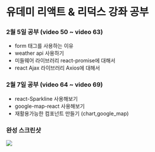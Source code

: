 # 유데미 리액트 & 리덕스 강좌 공부

### 2월 5일 공부 (video 50 ~ video 63)

+ form 태그를 사용하는 이유
+ weather api 사용하기
+ 미들웨어 라이브러리 react-promise에 대해서
+ react Ajax 라이브러리 Axios에 대해서

### 2월 7일 공부 (video 64 ~ video 69)

+ react-Sparkline 사용해보기
+ google-map-react 사용해보기
+ 재활용가능한 컴포넌트 만들기 (chart,google_map)

### 완성 스크린샷

<div>
  <img src="https://user-images.githubusercontent.com/54893898/74004263-a2102a80-49b8-11ea-8995-580eb02a8b6e.png">
 </div>
